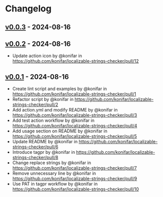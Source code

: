 # Changelog

## [v0.0.3](https://github.com/konifar/localizable-strings-checker/compare/v0.0.2...v0.0.3) - 2024-08-16

## [v0.0.2](https://github.com/konifar/localizable-strings-checker/compare/v0.0.1...v0.0.2) - 2024-08-16
- Update action icon by @konifar in https://github.com/konifar/localizable-strings-checker/pull/12

## [v0.0.1](https://github.com/konifar/localizable-strings-checker/commits/v0.0.1) - 2024-08-16
- Create lint script and examples by @konifar in https://github.com/konifar/localizable-strings-checker/pull/1
- Refactor script by @konifar in https://github.com/konifar/localizable-strings-checker/pull/2
- Add action.yml and modify README by @konifar in https://github.com/konifar/localizable-strings-checker/pull/3
- Add test action workflow by @konifar in https://github.com/konifar/localizable-strings-checker/pull/4
- Add usage section on README by @konifar in https://github.com/konifar/localizable-strings-checker/pull/5
- Update README by @konifar in https://github.com/konifar/localizable-strings-checker/pull/6
- Introduce tagpr by @konifar in https://github.com/konifar/localizable-strings-checker/pull/8
- Change replace strings by @konifar in https://github.com/konifar/localizable-strings-checker/pull/7
- Remove unnecessary line by @konifar in https://github.com/konifar/localizable-strings-checker/pull/9
- Use PAT in tagpr workflow by @konifar in https://github.com/konifar/localizable-strings-checker/pull/10
